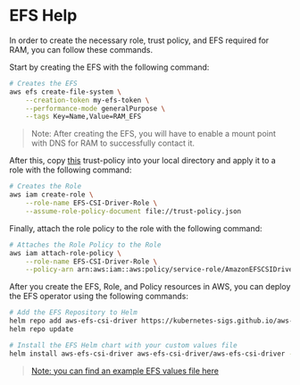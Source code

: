 # EFS Help

In order to create the necessary role, trust policy, and EFS required for RAM, you can follow these commands.

Start by creating the EFS with the following command:

```bash
# Creates the EFS
aws efs create-file-system \
    --creation-token my-efs-token \
    --performance-mode generalPurpose \
    --tags Key=Name,Value=RAM_EFS
```

> Note: After creating the EFS, you will have to enable a mount point with DNS for RAM to successfully contact it.

After this, copy [this](../../examples/aws/trust-policy.json) trust-policy into your local directory and apply it to a role with the following command:

```bash
# Creates the Role
aws iam create-role \
    --role-name EFS-CSI-Driver-Role \
    --assume-role-policy-document file://trust-policy.json
```

Finally, attach the role policy to the role with the following command:

```bash
# Attaches the Role Policy to the Role
aws iam attach-role-policy \
    --role-name EFS-CSI-Driver-Role \
    --policy-arn arn:aws:iam::aws:policy/service-role/AmazonEFSCSIDriverPolicy
```

After you create the EFS, Role, and Policy resources in AWS, you can deploy the EFS operator using the following commands:

```bash
# Add the EFS Repository to Helm
helm repo add aws-efs-csi-driver https://kubernetes-sigs.github.io/aws-efs-csi-driver/
helm repo update

# Install the EFS Helm chart with your custom values file
helm install aws-efs-csi-driver aws-efs-csi-driver/aws-efs-csi-driver -n kube-system -f efs-values.yaml
```

> [Note: you can find an example EFS values file here](../../examples/aws/efs.yaml)

